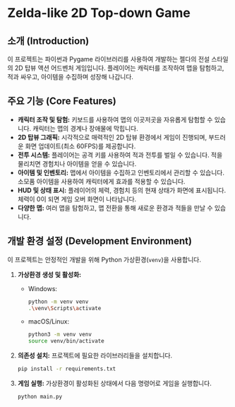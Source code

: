 # Zelda-like 2D Top-down Game

## 소개 (Introduction)

이 프로젝트는 파이썬과 Pygame 라이브러리를 사용하여 개발하는 젤다의 전설 스타일의 2D 탑뷰 액션 어드벤처 게임입니다. 플레이어는 캐릭터를 조작하여 맵을 탐험하고, 적과 싸우고, 아이템을 수집하며 성장해 나갑니다.

## 주요 기능 (Core Features)

*   **캐릭터 조작 및 탐험:** 키보드를 사용하여 맵의 이곳저곳을 자유롭게 탐험할 수 있습니다. 캐릭터는 맵의 경계나 장애물에 막힙니다.
*   **2D 탑뷰 그래픽:** 시각적으로 매력적인 2D 탑뷰 환경에서 게임이 진행되며, 부드러운 화면 업데이트(최소 60FPS)를 제공합니다.
*   **전투 시스템:** 플레이어는 공격 키를 사용하여 적과 전투를 벌일 수 있습니다. 적을 물리치면 경험치나 아이템을 얻을 수 있습니다.
*   **아이템 및 인벤토리:** 맵에서 아이템을 수집하고 인벤토리에서 관리할 수 있습니다. 소모품 아이템을 사용하여 캐릭터에게 효과를 적용할 수 있습니다.
*   **HUD 및 상태 표시:** 플레이어의 체력, 경험치 등의 현재 상태가 화면에 표시됩니다. 체력이 0이 되면 게임 오버 화면이 나타납니다.
*   **다양한 맵:** 여러 맵을 탐험하고, 맵 전환을 통해 새로운 환경과 적들을 만날 수 있습니다.

## 개발 환경 설정 (Development Environment)

이 프로젝트는 안정적인 개발을 위해 Python 가상환경(`venv`)을 사용합니다.

1.  **가상환경 생성 및 활성화:**
    *   Windows:
        ```bash
        python -m venv venv
        .\venv\Scripts\activate
        ```
    *   macOS/Linux:
        ```bash
        python3 -m venv venv
        source venv/bin/activate
        ```

2.  **의존성 설치:**
    프로젝트에 필요한 라이브러리들을 설치합니다.
    ```bash
    pip install -r requirements.txt
    ```

3.  **게임 실행:**
    가상환경이 활성화된 상태에서 다음 명령어로 게임을 실행합니다.
    ```bash
    python main.py
    ```
